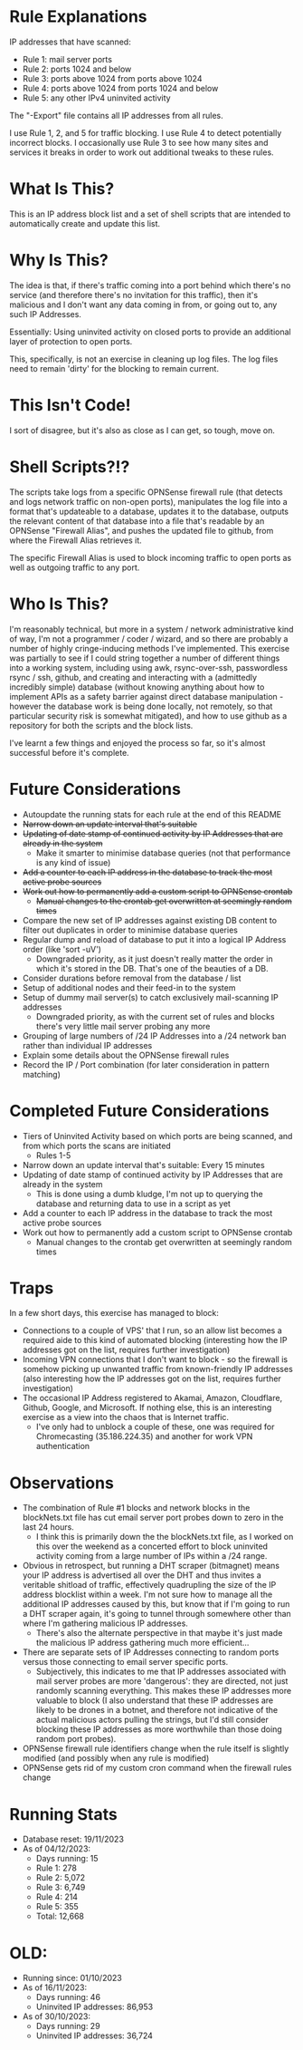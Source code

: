# Rule Explanations

IP addresses that have scanned:

- Rule 1: mail server ports
- Rule 2: ports 1024 and below
- Rule 3: ports above 1024 from ports above 1024
- Rule 4: ports above 1024 from ports 1024 and below
- Rule 5: any other IPv4 uninvited activity

The "-Export" file contains all IP addresses from all rules.

I use Rule 1, 2, and 5 for traffic blocking. I use Rule 4 to detect potentially incorrect blocks. I occasionally use Rule 3 to see how many sites and services it breaks in order to work out additional tweaks to these rules.

# What Is This?
This is an IP address block list and a set of shell scripts that are intended to automatically create and update this list.

# Why Is This?
The idea is that, if there's traffic coming into a port behind which there's no service (and therefore there's no invitation for this traffic), then it's malicious and I don't want any data coming in from, or going out to, any such IP Addresses.

Essentially: Using uninvited activity on closed ports to provide an additional layer of protection to open ports.

This, specifically, is not an exercise in cleaning up log files. The log files need to remain 'dirty' for the blocking to remain current.

# This Isn't Code!
I sort of disagree, but it's also as close as I can get, so tough, move on.

# Shell Scripts?!?
The scripts take logs from a specific OPNSense firewall rule (that detects and logs network traffic on non-open ports), manipulates the log file into a format that's updateable to a database, updates it to the database, outputs the relevant content of that database into a file that's readable by an OPNSense "Firewall Alias", and pushes the updated file to github, from where the Firewall Alias retrieves it.

The specific Firewall Alias is used to block incoming traffic to open ports as well as outgoing traffic to any port.

# Who Is This?
I'm reasonably technical, but more in a system / network administrative kind of way, I'm not a programmer / coder / wizard, and so there are probably a number of highly cringe-inducing methods I've implemented. This exercise was partially to see if I could string together a number of different things into a working system, including using awk, rsync-over-ssh, passwordless rsync / ssh, github, and creating and interacting with a (admittedly incredibly simple) database (without knowing anything about how to implement APIs as a safety barrier against direct database manipulation - however the database work is being done locally, not remotely, so that particular security risk is somewhat mitigated), and how to use github as a repository for both the scripts and the block lists.

I've learnt a few things and enjoyed the process so far, so it's almost successful before it's complete.

# Future Considerations

- Autoupdate the running stats for each rule at the end of this README
- ~~Narrow down an update interval that's suitable~~
- ~~Updating of date stamp of continued activity by IP Addresses that are already in the system~~
  - Make it smarter to minimise database queries (not that performance is any kind of issue)
- ~~Add a counter to each IP address in the database to track the most active probe sources~~
- ~~Work out how to permanently add a custom script to OPNSense crontab~~
  - ~~Manual changes to the crontab get overwritten at seemingly random times~~
- Compare the new set of IP addresses against existing DB content to filter out duplicates in order to minimise database queries
- Regular dump and reload of database to put it into a logical IP Address order (like 'sort -uV')
  - Downgraded priority, as it just doesn't really matter the order in which it's stored in the DB. That's one of the beauties of a DB.
- Consider durations before removal from the database / list
- Setup of additional nodes and their feed-in to the system
- Setup of dummy mail server(s) to catch exclusively mail-scanning IP addresses
  - Downgraded priority, as with the current set of rules and blocks there's very little mail server probing any more
- Grouping of large numbers of /24 IP Addresses into a /24 network ban rather than individual IP addresses
- Explain some details about the OPNSense firewall rules
- Record the IP / Port combination (for later consideration in pattern matching)

# Completed Future Considerations

- Tiers of Uninvited Activity based on which ports are being scanned, and from which ports the scans are initiated
  - Rules 1-5
- Narrow down an update interval that's suitable: Every 15 minutes
- Updating of date stamp of continued activity by IP Addresses that are already in the system
  - This is done using a dumb kludge, I'm not up to querying the database and returning data to use in a script as yet
- Add a counter to each IP address in the database to track the most active probe sources
- Work out how to permanently add a custom script to OPNSense crontab
  - Manual changes to the crontab get overwritten at seemingly random times

# Traps
In a few short days, this exercise has managed to block:
- Connections to a couple of VPS' that I run, so an allow list becomes a required aide to this kind of automated blocking (interesting how the IP addresses got on the list, requires further investigation)
- Incoming VPN connections that I don't want to block - so the firewall is somehow picking up unwanted traffic from known-friendly IP addresses (also interesting how the IP addresses got on the list, requires further investigation)
- The occasional IP Address registered to Akamai, Amazon, Cloudflare, Github, Google, and Microsoft. If nothing else, this is an interesting exercise as a view into the chaos that is Internet traffic.
  - I've only had to unblock a couple of these, one was required for Chromecasting (35.186.224.35) and another for work VPN authentication

# Observations
- The combination of Rule #1 blocks and network blocks in the blockNets.txt file has cut email server port probes down to zero in the last 24 hours.
  - I think this is primarily down the the blockNets.txt file, as I worked on this over the weekend as a concerted effort to block uninvited activity coming from a large number of IPs within a /24 range.
- Obvious in retrospect, but running a DHT scraper (bitmagnet) means your IP address is advertised all over the DHT and thus invites a veritable shitload of traffic, effectively quadrupling the size of the IP address blocklist within a week. I'm not sure how to manage all the additional IP addresses caused by this, but know that if I'm going to run a DHT scraper again, it's going to tunnel through somewhere other than where I'm gathering malicious IP addresses.
  - There's also the alternate perspective in that maybe it's just made the malicious IP address gathering much more efficient...
- There are separate sets of IP Addresses connecting to random ports versus those connecting to email server specific ports.
  - Subjectively, this indicates to me that IP addresses associated with mail server probes are more 'dangerous': they are directed, not just randomly scanning everything. This makes these IP addresses more valuable to block (I also understand that these IP addresses are likely to be drones in a botnet, and therefore not indicative of the actual malicious actors pulling the strings, but I'd still consider blocking these IP addresses as more worthwhile than those doing random port probes).
- OPNSense firewall rule identifiers change when the rule itself is slightly modified (and possibly when any rule is modified)
- OPNSense gets rid of my custom cron command when the firewall rules change

# Running Stats
- Database reset: 19/11/2023
- As of 04/12/2023:
  - Days running: 15
  - Rule 1:   278
  - Rule 2: 5,072
  - Rule 3: 6,749
  - Rule 4:   214
  - Rule 5:   355
  - Total: 12,668

# OLD:
- Running since: 01/10/2023
- As of 16/11/2023:
  - Days running: 46
  - Uninvited IP addresses: 86,953
- As of 30/10/2023:
  - Days running: 29
  - Uninvited IP addresses: 36,724
